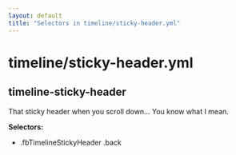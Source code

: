 ```yaml
---
layout: default
title: "Selectors in timeline/sticky-header.yml"
---
```


# timeline/sticky-header.yml



## timeline-sticky-header


That sticky header when you scroll down...
You know what I mean.


__Selectors:__

 * .fbTimelineStickyHeader .back

